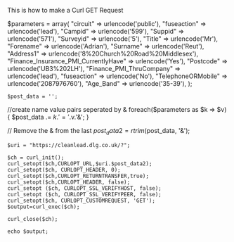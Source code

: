 This is how to make a Curl GET Request

$parameters = array(
        "circuit" => urlencode('public'),
        "fuseaction" => urlencode('lead'),
        "Campid" => urlencode('599'),
        "Suppid" => urlencode('571'),
        "Surveyid" => urlencode('5'),
        "Title" => urlencode('Mr'),
        "Forename" => urlencode('Adrian'),
        "Surname" => urlencode('Reut'),
        "Address1" => urlencode('8%20Church%20Road%20Middlesex'),
        "Finance_Insurance_PMI_CurrentlyHave" => urlencode('Yes'),
        "Postcode" => urlencode('UB3%202LH'),
        "Finance_PMI_ThruCompany" => urlencode('lead'),
        "fuseaction" => urlencode('No'),
        "TelephoneORMobile" => urlencode('2087976760'),
        "Age_Band" => urlencode('35-39'),
    );

	$post_data = '';
   //create name value pairs seperated by &
   foreach($parameters as $k => $v) 
   { 
      $post_data .= $k . '='.$v.'&'; 
   }

   // Remove the & from the last
   $post_data2 = rtrim($post_data, '&');


    $uri = "https://cleanlead.dlg.co.uk/?";
 
    $ch = curl_init();  
    curl_setopt($ch,CURLOPT_URL,$uri.$post_data2);
    curl_setopt($ch, CURLOPT_HEADER, 0);
    curl_setopt($ch,CURLOPT_RETURNTRANSFER,true);
    curl_setopt($ch,CURLOPT_HEADER, false); 
    curl_setopt ($ch, CURLOPT_SSL_VERIFYHOST, false); 
	curl_setopt ($ch, CURLOPT_SSL_VERIFYPEER, false);   
 	curl_setopt($ch, CURLOPT_CUSTOMREQUEST, 'GET'); 
    $output=curl_exec($ch);
 
    curl_close($ch);

	echo $output;